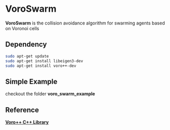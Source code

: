 # VoroSwarm
**VoroSwarm** is the collision avoidance algorithm for swarming agents based on Voronoi cells

## Dependency
```bash
sudo apt-get update
sudo apt-get install libeigen3-dev
sudo apt-get install voro++-dev
```

## Simple Example
checkout the folder **voro_swarm_example**

## Reference
[**Voro++ C++ Library**](https://github.com/chr1shr/voro)
